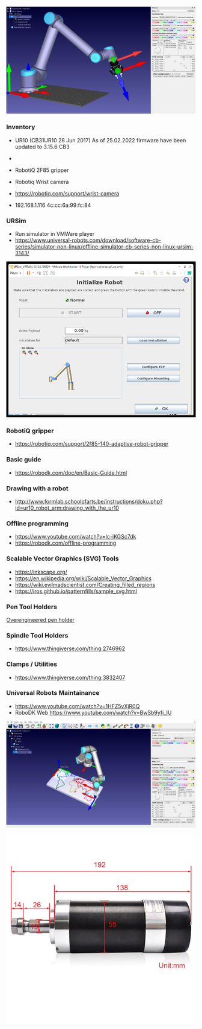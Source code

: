 ![EidVGS Lab](https://github.com/jarleven/Python/blob/master/RoboDK/UR10-RobotiQ-Table.png)


### Inventory

* UR10 (CB31UR10  28 Jun 2017) As of 25.02.2022 firmware have been updated to 3.15.6 CB3 
* 
* RobotiQ 2F85 gripper
* Robotiq Wrist camera

* https://robotiq.com/support/wrist-camera


* 192.168.1.116	4c:cc:6a:99:fc:84

### URSim
* Run simulator in VMWare player
* https://www.universal-robots.com/download/software-cb-series/simulator-non-linux/offline-simulator-cb-series-non-linux-ursim-3143/

![URSIM](https://github.com/jarleven/Python/blob/master/RoboDK/Images/URSIM.png)

### RobotiQ gripper
 * https://robotiq.com/support/2f85-140-adaptive-robot-gripper


### Basic guide
* https://robodk.com/doc/en/Basic-Guide.html

### Drawing with a robot


* http://www.formlab.schoolofarts.be/instructions/doku.php?id=ur10_robot_arm:drawing_with_the_ur10



### Offline programming

* https://www.youtube.com/watch?v=Ic-iKGSc7dk
* https://robodk.com/offline-programming


### Scalable Vector Graphics (SVG) Tools

* https://inkscape.org/
* https://en.wikipedia.org/wiki/Scalable_Vector_Graphics
* https://wiki.evilmadscientist.com/Creating_filled_regions
* https://iros.github.io/patternfills/sample_svg.html


### Pen Tool Holders
[Overengineered pen holder](https://www.thingiverse.com/thing:2459624)

### Spindle Tool Holders
* https://www.thingiverse.com/thing:2746962

### Clamps / Utilities
* https://www.thingiverse.com/thing:3832407

### Universal Robots Maintainance 
* https://www.youtube.com/watch?v=1HFZ5vXjR0Q
* RoboDK Web https://www.youtube.com/watch?v=BwSb9yfi_IU


![EidVGS drawing](https://github.com/jarleven/Python/blob/master/RoboDK/UR10-Drawing-with-robot.png)

![55mm spindle](https://github.com/jarleven/Python/blob/master/RoboDK/spindle.png)
